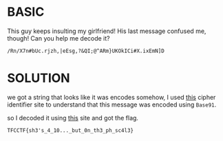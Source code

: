 # BASIC

This guy keeps insulting my girlfriend!
His last message confused me, though!
Can you help me decode it?

`/Rn/X7n#bUc.rjzh,|eEsg,?&QI;@^ARm}UKOkICi#X.ixEmN]D`

# SOLUTION

we got a string that looks like it was encodes somehow,
I used [this](https://www.dcode.fr/cipher-identifier) cipher identifier site
to understand that this message was encoded using `Base91`.

so I decoded it using [this](https://www.dcode.fr/base-91-encoding) site and got the flag.

`TFCCTF{sh3's_4_10..._but_0n_th3_ph_sc4l3}`
